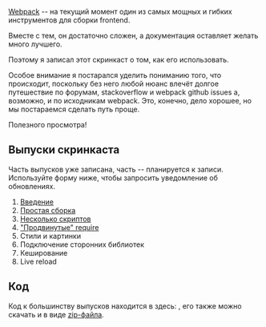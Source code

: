 
<a href="https://webpack.github.io">Webpack</a> -- на текущий момент один из самых мощных и гибких инструментов для сборки frontend.

Вместе с тем, он достаточно сложен, а документация оставляет желать много лучшего.

Поэтому я записал этот скринкаст о том, как его использовать.

Особое внимание я постарался уделить пониманию того, что происходит, 
поскольку без него любой нюанс влечёт долгое путешествие по форумам, stackoverflow и webpack github issues а, возможно, и по исходникам webpack. Это, конечно, дело хорошее, но мы постараемся сделать путь проще.

Полезного просмотра!

## Выпуски скринкаста

Часть выпусков уже записана, часть -- планируется к записи. Используйте форму ниже, чтобы запросить уведомление об обновлениях.

<no-typography>

<div class="lessons-list lessons-list_screencast">
<ol class="lessons-list__lessons">
<li class="lessons-list__lesson" data-mnemo="intro-1-about"><a href="#" data-video-id="ILpS4Fq3lmw">Введение</a></li>
<li class="lessons-list__lesson" data-mnemo="intro-2-whatisnode"><a href="#" data-video-id="N-4p2_NEr9w">Простая сборка</a></li>
<li class="lessons-list__lesson" data-mnemo="intro-3-install"><a href="#" data-video-id="5s9GamjYQpo">Несколько скриптов</a></li>
<li class="lessons-list__lesson lessons-list__lesson_section-end" data-mnemo="intro-4-docs"><a href="#" data-video-id="AYwWHMda7Yo">"Продвинутые" require</a></li>

<li class="lessons-list__lesson">Стили и картинки</li>
<li class="lessons-list__lesson">Подключение сторонних библиотек</li>
<li class="lessons-list__lesson">Кеширование</li>
<li class="lessons-list__lesson">Live reload</li>
</ol>
</div>

</no-typography>

## Код

Код к большинству выпусков находится в здесь: [](https://github.com/iliakan/webpack-screencast), его также можно скачать и в виде [zip-файла](https://github.com/iliakan/webpack-screencast/archive/master.zip).
